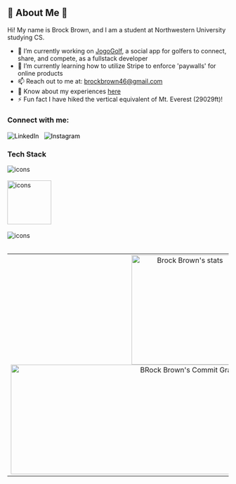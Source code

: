 ## 🌟 About Me 🌟
Hi! My name is Brock Brown, and I am a student at Northwestern University studying CS.

<!-- General Info -->
- 🔭 I’m currently working on [JogoGolf](https://jogogolf.com/), a social app for golfers to connect, share, and compete, as a fullstack developer
- 🌱 I’m currently learning how to utilize Stripe to enforce 'paywalls' for online products
- 📫 Reach out to me at: brockbrown46@gmail.com
- 📄 Know about my experiences [here](https://drive.google.com/file/d/1kQZOVXOr98vxorPpNW8l5oSGw0u--3lU/view?usp=drive_link)
- ⚡️ Fun fact I have hiked the vertical equivalent of Mt. Everest (29029ft)!
<h3 align="left">Connect with me:</h3>

<!-- Social Links -->
<p align="left">
  <a href="https://www.linkedin.com/in/brock-brown-058216221/" target="blank" style="color: black; text-decoration: none;text-decoration-style: dotted;">
    <img align="center" src="https://skillicons.dev/icons?i=linkedin" alt="LinkedIn" />
  </a>
  &nbsp;
  <a href="https://www.instagram.com/bbrockbrown" target="_blank" style="color: black; text-decoration: none;text-decoration-style: dotted;">
    <img align="center" src="https://skillicons.dev/icons?i=instagram" alt="Instagram" />
  </a>
</p>

<!-- Languages -->
<h3 align="left">Tech Stack</h3>
<p align="left"> 
  <span>
    <img src="https://skillicons.dev/icons?i=html,css,ts,js,react,nodejs,express,flask,tailwind,nextjs,vite" alt="icons" />
    <br />
    <br />
  </span>
  <span>
    <img src="https://skillicons.dev/icons?i=python,cpp,c,java" height="100" width="auto" alt="icons" /> 
    <br />
    <br />
  </span>
  <span>
    <img src="https://skillicons.dev/icons?i=vercel,heroku,prisma,mongodb,figma,postman,vscode,github,apple" alt="icons" /> 
    <br />
    <br />
  </span>
<!--   <span>
    <svg xmlns="http://www.w3.org/2000/svg" shape-rendering="geometricPrecision" text-rendering="geometricPrecision" image-rendering="optimizeQuality" fill-rule="evenodd" clip-rule="evenodd" viewBox="0 0 346 512.36"><g fill-rule="nonzero"><path fill="#00B6FF" d="M172.53 246.9c0-42.04 34.09-76.11 76.12-76.11h11.01c.3.01.63-.01.94-.01 47.16 0 85.4 38.25 85.4 85.4 0 47.15-38.24 85.39-85.4 85.39-.31 0-.64-.01-.95-.01l-11 .01c-42.03 0-76.12-34.09-76.12-76.12V246.9z"/><path fill="#24CB71" d="M0 426.98c0-47.16 38.24-85.41 85.4-85.41l87.13.01v84.52c0 47.65-39.06 86.26-86.71 86.26C38.67 512.36 0 474.13 0 426.98z"/><path fill="#FF7237" d="M172.53.01v170.78h87.13c.3-.01.63.01.94.01 47.16 0 85.4-38.25 85.4-85.4C346 38.24 307.76 0 260.6 0c-.31 0-.64.01-.95.01h-87.12z"/><path fill="#FF3737" d="M0 85.39c0 47.16 38.24 85.4 85.4 85.4h87.13V.01H85.39C38.24.01 0 38.24 0 85.39z"/><path fill="#874FFF" d="M0 256.18c0 47.16 38.24 85.4 85.4 85.4h87.13V170.8H85.39C38.24 170.8 0 209.03 0 256.18z"/></g>
    </svg>
  </span> -->
</p>

<p align="center">
  <table>
    <tr>
      <td width="800" align="center">
        <img alt="Brock Brown's stats" src="https://github-readme-stats.vercel.app/api?username=bbrockbrown&theme=material-palenight&show_icons=true" height="250"/>
        <img src="https://github-readme-activity-graph.vercel.app/graph?username=bbrockbrown&theme=material-palenight" alt="BRock Brown's Commit Graph" height="250" width="800"/>
      </td>
      <td width="400" valign="middle">
        <img alt="Brock Brown's Most Used Languages" src="https://github-readme-stats.vercel.app/api/top-langs/?username=bbrockbrown&hide=css&layout=donut-vertical&theme=material-palenight" width="400"/>
      </td>
    </tr>
  </table>
</p>


